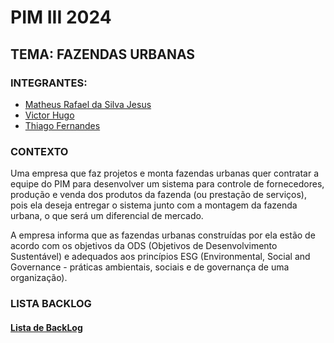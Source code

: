 # PIM III 2024

## TEMA: FAZENDAS URBANAS

### INTEGRANTES:
<ul>
  <li><a href="https://github.com/math20122004">Matheus Rafael da Silva Jesus</a></li>
  <li><a href="https://github.com/VictorHT2">Victor Hugo</a></li>
  <li><a href="">Thiago Fernandes</a></li>
</ul>

### CONTEXTO 
Uma empresa que faz projetos e monta fazendas urbanas quer contratar a equipe do PIM para desenvolver um sistema para controle de fornecedores, produção e venda dos produtos da fazenda (ou prestação de serviços), pois ela deseja entregar o sistema junto com a montagem da fazenda urbana, o que será um diferencial de mercado.

A empresa informa que as fazendas urbanas construídas por ela estão de acordo com os objetivos da ODS (Objetivos de Desenvolvimento Sustentável) e adequados aos princípios ESG (Environmental, Social and Governance - práticas ambientais, sociais e de governança de uma organização).
### LISTA BACKLOG

#### <a href="">Lista de BackLog</a>


